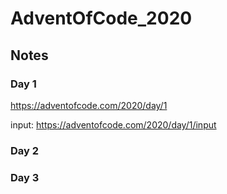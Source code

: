 # AdventOfCode_2020

## Notes

### Day 1
https://adventofcode.com/2020/day/1

input: https://adventofcode.com/2020/day/1/input

### Day 2


### Day 3
